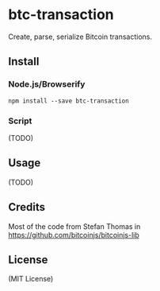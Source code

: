 btc-transaction
================

Create, parse, serialize Bitcoin transactions.



Install
-------

### Node.js/Browserify

    npm install --save btc-transaction


### Script

(TODO)


Usage
-----

(TODO)



Credits
-------

Most of the code from Stefan Thomas in https://github.com/bitcoinjs/bitcoinjs-lib



License
-------

(MIT License)


